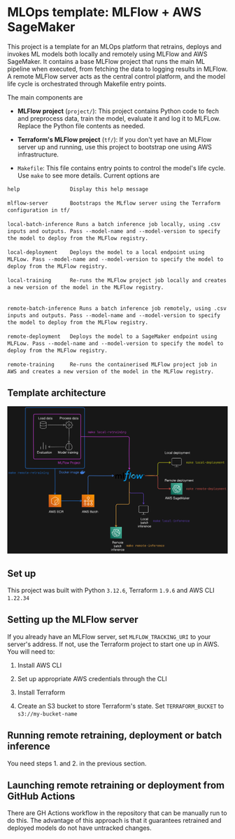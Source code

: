 # MLOps template: MLFlow + AWS SageMaker

This project is a template for an MLOps platform that retrains, deploys and invokes ML models both locally and remotely using MLFlow and AWS SageMaker. It contains a base MLFlow project that runs the main ML pipeline when executed, from fetching the data to logging results in MLFlow. A remote MLFlow server acts as the central control platform, and the model life cycle is orchestrated through Makefile entry points.

The main components are

* **MLFlow project** (`project/`): This project contains Python code to fech and preprocess data, train the model, evaluate it and log it to MLFLow. Replace the Python file contents as needed.

* **Terraform's MLFlow project** (`tf/`): If you don't yet have an MLFlow server up and running, use this project to bootstrap one using AWS infrastructure.

* `Makefile`: This file contains entry points to control the model's life cycle. Use `make` to see more details. Current options are 

```
help                Display this help message 

mlflow-server       Bootstraps the MLflow server using the Terraform configuration in tf/ 

local-batch-inference Runs a batch inference job locally, using .csv inputs and outputs. Pass --model-name and --model-version to specify the model to deploy from the MLFlow registry. 

local-deployment    Deploys the model to a local endpoint using MLFLow. Pass --model-name and --model-version to specify the model to deploy from the MLFlow registry. 

local-training      Re-runs the MLFlow project job locally and creates a new version of the model in the MLFlow registry. 


remote-batch-inference Runs a batch inference job remotely, using .csv inputs and outputs. Pass --model-name and --model-version to specify the model to deploy from the MLFlow registry. 

remote-deployment   Deploys the model to a SageMaker endpoint using MLFLow. Pass --model-name and --model-version to specify the model to deploy from the MLFlow registry. 

remote-training     Re-runs the containerised MLFlow project job in AWS and creates a new version of the model in the MLFlow registry. 
```

## Template architecture 

![Architecture diagram](./other/architecture.png "Architecture")

## Set up

This project was built with Python `3.12.6`, Terraform `1.9.6` and AWS CLI `1.22.34`

## Setting up the MLFlow server

If you already have an MLFlow server, set `MLFLOW_TRACKING_URI` to your server's address. If not, use the Terraform project to start one up in AWS. You will need to:

1. Install AWS CLI

2. Set up appropriate AWS credentials through the CLI

3. Install Terraform

4. Create an S3 bucket to store Terraform's state. Set `TERRAFORM_BUCKET` to `s3://my-bucket-name`

## Running remote retraining, deployment or batch inference

You need steps 1. and 2. in the previous section.

## Launching remote retraining or deployment from GitHub Actions

There are GH Actions workflow in the repository that can be manually run to do this. The advantage of this approach is that it guarantees retrained and deployed models do not have untracked changes.